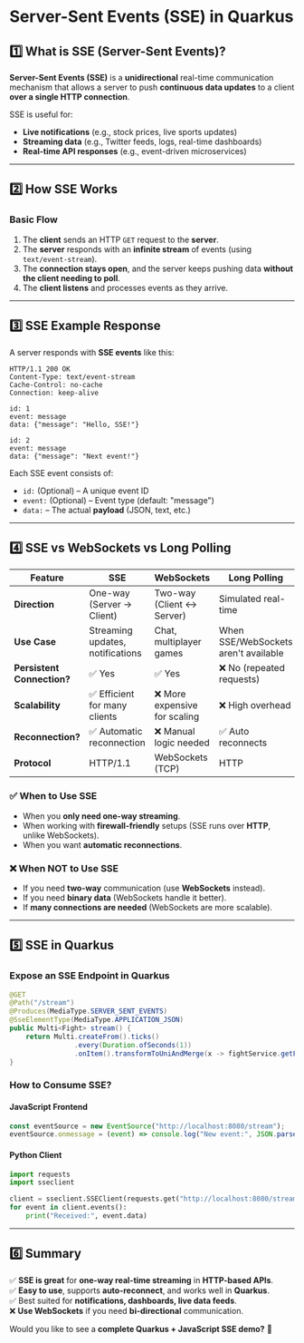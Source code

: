 # Server-Sent Events (SSE) in Quarkus

## 1️⃣ What is SSE (Server-Sent Events)?
**Server-Sent Events (SSE)** is a **unidirectional** real-time communication mechanism that allows a server to push **continuous data updates** to a client **over a single HTTP connection**.

SSE is useful for:
- **Live notifications** (e.g., stock prices, live sports updates)
- **Streaming data** (e.g., Twitter feeds, logs, real-time dashboards)
- **Real-time API responses** (e.g., event-driven microservices)

---
## 2️⃣ How SSE Works
### **Basic Flow**
1. The **client** sends an HTTP `GET` request to the **server**.
2. The **server** responds with an **infinite stream** of events (using `text/event-stream`).
3. The **connection stays open**, and the server keeps pushing data **without the client needing to poll**.
4. The **client listens** and processes events as they arrive.

---
## 3️⃣ SSE Example Response
A server responds with **SSE events** like this:

```http
HTTP/1.1 200 OK
Content-Type: text/event-stream
Cache-Control: no-cache
Connection: keep-alive

id: 1
event: message
data: {"message": "Hello, SSE!"}

id: 2
event: message
data: {"message": "Next event!"}
```

Each SSE event consists of:
- `id:` (Optional) – A unique event ID
- `event:` (Optional) – Event type (default: "message")
- `data:` – The actual **payload** (JSON, text, etc.)

---
## 4️⃣ SSE vs WebSockets vs Long Polling

| Feature | **SSE** | **WebSockets** | **Long Polling** |
|---------|--------|--------------|---------------|
| **Direction** | One-way (Server → Client) | Two-way (Client ↔ Server) | Simulated real-time |
| **Use Case** | Streaming updates, notifications | Chat, multiplayer games | When SSE/WebSockets aren't available |
| **Persistent Connection?** | ✅ Yes | ✅ Yes | ❌ No (repeated requests) |
| **Scalability** | ✅ Efficient for many clients | ❌ More expensive for scaling | ❌ High overhead |
| **Reconnection?** | ✅ Automatic reconnection | ❌ Manual logic needed | ✅ Auto reconnects |
| **Protocol** | HTTP/1.1 | WebSockets (TCP) | HTTP |

### **✅ When to Use SSE**
- When you **only need one-way streaming**.
- When working with **firewall-friendly** setups (SSE runs over **HTTP**, unlike WebSockets).
- When you want **automatic reconnections**.

### **❌ When NOT to Use SSE**
- If you need **two-way** communication (use **WebSockets** instead).
- If you need **binary data** (WebSockets handle it better).
- If **many connections are needed** (WebSockets are more scalable).

---
## 5️⃣ SSE in Quarkus

### **Expose an SSE Endpoint in Quarkus**
```java
@GET
@Path("/stream")
@Produces(MediaType.SERVER_SENT_EVENTS)
@SseElementType(MediaType.APPLICATION_JSON)
public Multi<Fight> stream() {
    return Multi.createFrom().ticks()
                .every(Duration.ofSeconds(1))
                .onItem().transformToUniAndMerge(x -> fightService.getFight());
}
```

### **How to Consume SSE?**

#### **JavaScript Frontend**
```javascript
const eventSource = new EventSource("http://localhost:8080/stream");
eventSource.onmessage = (event) => console.log("New event:", JSON.parse(event.data));
```

#### **Python Client**
```python
import requests
import sseclient

client = sseclient.SSEClient(requests.get("http://localhost:8080/stream", stream=True))
for event in client.events():
    print("Received:", event.data)
```

---
## 6️⃣ Summary
✅ **SSE is great** for **one-way real-time streaming** in **HTTP-based APIs**.  
✅ **Easy to use**, supports **auto-reconnect**, and works well in **Quarkus**.  
✅ Best suited for **notifications, dashboards, live data feeds**.  
❌ **Use WebSockets** if you need **bi-directional** communication.

Would you like to see a **complete Quarkus + JavaScript SSE demo?** 🚀

